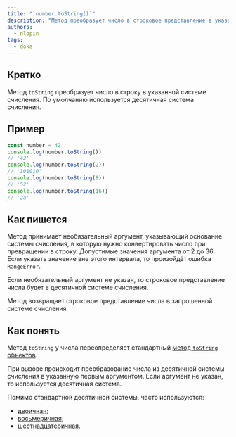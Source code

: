 ```yaml
---
title: "`number.toString()`"
description: "Метод преобразует число в строковое представление в указанной системе счисления"
authors:
  - nlopin
tags:
  - doka
---
```


## Кратко

Метод `toString` преобразует число в строку в указанной системе счисления. По умолчанию используется десятичная система счисления.

## Пример

```js
const number = 42
console.log(number.toString())
// '42'
console.log(number.toString(2))
// '101010'
console.log(number.toString(8))
// '52'
console.log(number.toString(16))
// '2a'
```

## Как пишется

Метод принимает необязательный аргумент, указывающий основание системы счисления, в которую нужно конвертировать число при превращении в строку. Допустимые значения аргумента от 2 до 36. Если указать значение вне этого интервала, то произойдёт ошибка `RangeError`.

Если необязательный аргумент не указан, то строковое представление числа будет в десятичной системе счисления.

Метод возвращает строковое представление числа в запрошенной системе счисления.

## Как понять

Метод `toString` у числа переопределяет стандартный [метод `toString` объектов](/js/object-tostring/).

При вызове происходит преобразование числа из десятичной системы счисления в указанную первым аргументом. Если аргумент не указан, то используется десятичная система.

Помимо стандартной десятичной системы, часто используются:

- [двоичная](https://ru.wikipedia.org/wiki/Двоичная_система_счисления);
- [восьмеричная](https://ru.wikipedia.org/wiki/Восьмеричная_система_счисления);
- [шестнадцатеричная](https://ru.wikipedia.org/wiki/Восьмеричная_система_счисления).
